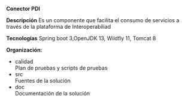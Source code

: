 <b>Conector PDI</b>

<b>Descripción</b>
Es un componente que facilita el consumo de servicios a través de la plataforma de Interoperabiliad

<b>Tecnologías</b>
Spring boot 3,OpenJDK 13, Wildfly 11, Tomcat 8

<b>Organización:</b><br/>
<ul>
  <li>calidad<br/>
Plan de pruebas y scripts de pruebas <br/></li>
  <li>src<br/>
Fuentes de la solución<br/></li>
  <li>doc<br/>
Documentación de la solución<br/></li>
</ul>

